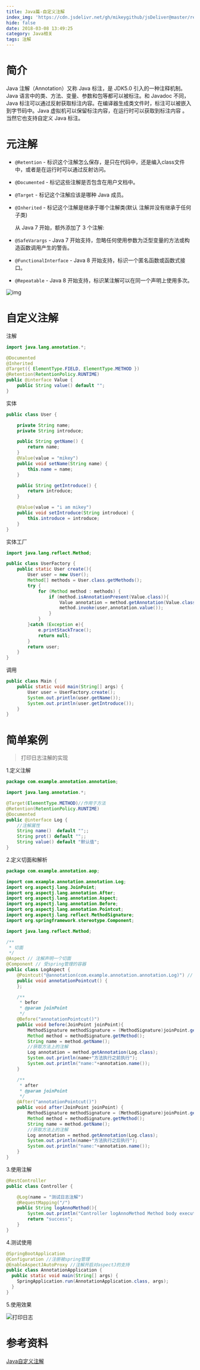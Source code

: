 ```yaml
---
title: Java篇-自定义注解
index_img: 'https://cdn.jsdelivr.net/gh/mikeygithub/jsDeliver@master/resource/img/annotation-logo.png'
hide: false
date: 2018-03-08 13:49:25
category: Java相关
tags: 注解
---
```


# 简介

Java 注解（Annotation）又称 Java 标注，是 JDK5.0 引入的一种注释机制。
Java 语言中的类、方法、变量、参数和包等都可以被标注。和 Javadoc 不同，Java 标注可以通过反射获取标注内容。在编译器生成类文件时，标注可以被嵌入到字节码中。Java 虚拟机可以保留标注内容，在运行时可以获取到标注内容 。 当然它也支持自定义 Java 标注。

# 元注解

- `@Retention` - 标识这个注解怎么保存，是只在代码中，还是编入class文件中，或者是在运行时可以通过反射访问。

- `@Documented` - 标记这些注解是否包含在用户文档中。

- `@Target` - 标记这个注解应该是哪种 Java 成员。

- `@Inherited` - 标记这个注解是继承于哪个注解类(默认 注解并没有继承于任何子类)

  从 Java 7 开始，额外添加了 3 个注解:
  
- `@SafeVarargs` - Java 7 开始支持，忽略任何使用参数为泛型变量的方法或构造函数调用产生的警告。

- `@FunctionalInterface` - Java 8 开始支持，标识一个匿名函数或函数式接口。

- `@Repeatable` - Java 8 开始支持，标识某注解可以在同一个声明上使用多次。

![img](https://cdn.jsdelivr.net/gh/mikeygithub/jsDeliver@master/resource/img/28123151-d471f82eb2bc4812b46cc5ff3e9e6b82.jpg)

# 自定义注解

注解

```java
import java.lang.annotation.*;

@Documented
@Inherited
@Target({ ElementType.FIELD, ElementType.METHOD })
@Retention(RetentionPolicy.RUNTIME)
public @interface Value {
    public String value() default "";
}
```

实体

```java
public class User {

    private String name;
    private String introduce;

    public String getName() {
        return name;
    }
    @Value(value = "mikey")
    public void setName(String name) {
        this.name = name;
    }

    public String getIntroduce() {
        return introduce;
    }

    @Value(value = "i am mikey")
    public void setIntroduce(String introduce) {
        this.introduce = introduce;
    }
}
```

实体工厂

```java
import java.lang.reflect.Method;

public class UserFactory {
    public static User create(){
        User user = new User();
        Method[] methods = User.class.getMethods();
        try {
            for (Method method : methods) {
                if (method.isAnnotationPresent(Value.class)){
                    Value annotation = method.getAnnotation(Value.class);
                    method.invoke(user,annotation.value());
                }
            }
        }catch (Exception e){
            e.printStackTrace();
            return null;
        }
        return user;
    }
}
```

调用

```java
public class Main {
    public static void main(String[] args) {
        User user = UserFactory.create();
        System.out.println(user.getName());
        System.out.println(user.getIntroduce());
    }
}
```

# 简单案例

>打印日志注解的实现

1.定义注解
```java
package com.example.annotation.annotation;

import java.lang.annotation.*;

@Target(ElementType.METHOD)//作用于方法
@Retention(RetentionPolicy.RUNTIME)
@Documented
public @interface Log {
    //注解属性
    String name()  default "";;
    String prot() default "";;
    String value() default "默认值";
}
```
2.定义切面和解析
```java
package com.example.annotation.aop;

import com.example.annotation.annotation.Log;
import org.aspectj.lang.JoinPoint;
import org.aspectj.lang.annotation.After;
import org.aspectj.lang.annotation.Aspect;
import org.aspectj.lang.annotation.Before;
import org.aspectj.lang.annotation.Pointcut;
import org.aspectj.lang.reflect.MethodSignature;
import org.springframework.stereotype.Component;

import java.lang.reflect.Method;

/**
 * 切面
 */
@Aspect // 注解声明一个切面
@Component // 受spring管理的容器
public class LogAspect {
    @Pointcut("@annotation(com.example.annotation.annotation.Log)") // 注解声明切点，注解的全限定名
    public void annotationPointcut() {
    };

    /**
     * befor
     * @param joinPoint
     */
    @Before("annotationPointcut()")
    public void before(JoinPoint joinPoint){
        MethodSignature methodSignature = (MethodSignature)joinPoint.getSignature();
        Method method = methodSignature.getMethod();
        String name = method.getName();
        //获取方法上的注解
        Log annotation = method.getAnnotation(Log.class);
        System.out.println(name+"方法执行之前执行");
        System.out.println("name:"+annotation.name());
    }

    /**
     * after
     * @param joinPoint
     */
    @After("annotationPointcut()")
    public void after(JoinPoint joinPoint) {
        MethodSignature methodSignature = (MethodSignature)joinPoint.getSignature();
        Method method = methodSignature.getMethod();
        String name = method.getName();
        //获取方法上的注解
        Log annotation = method.getAnnotation(Log.class);
        System.out.println(name+"方法执行之后执行");
        System.out.println("name:"+annotation.name());
    }
}
```
3.使用注解
```java
@RestController
public class Controller {

    @Log(name = "测试日志注解")
    @RequestMapping("/")
    public String logAnnoMethod(){
        System.out.println("Controller logAnnoMethod Method body execute...");
        return "success";
    }
}
```
4.测试使用
```java
@SpringBootApplication
@Configuration //注册被spring管理
@EnableAspectJAutoProxy //注解开启对aspectJ的支持
public class AnnotationApplication {
  public static void main(String[] args) {
    SpringApplication.run(AnnotationApplication.class, args);
  }
}
```

5.使用效果

![打印日志](https://cdn.jsdelivr.net/gh/mikeygithub/jsDeliver@master/resource/img/I9fQXR4DCdtlsW8.png)

# 参考资料

[Java自定义注解](https://www.cnblogs.com/liangweiping/p/3837332.html)   


 